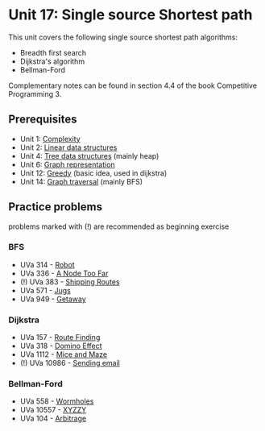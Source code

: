 # Unit 17: Single source Shortest path
This unit covers the following single source shortest path algorithms:

- Breadth first search
- Dijkstra's algorithm
- Bellman-Ford

Complementary notes can be found in section 4.4 of the book Competitive Programming 3.

## Prerequisites

- Unit 1: [Complexity](../01-complexity)
- Unit 2: [Linear data structures](../02-linear-struct)
- Unit 4: [Tree data structures](../04-trees) (mainly heap)
- Unit 6: [Graph representation](../06-graph-basics)
- Unit 12: [Greedy](../12-greedy) (basic idea, used in dijkstra)
- Unit 14: [Graph traversal](../14-traversal) (mainly BFS)


## Practice problems

problems marked with (!) are recommended as beginning exercise

### BFS

- UVa 314 - [Robot](https://uva.onlinejudge.org/external/3/314.pdf)
- UVa 336 - [A Node Too Far](https://uva.onlinejudge.org/external/3/336.pdf)
- (!) UVa 383 - [Shipping Routes](https://uva.onlinejudge.org/external/3/383.pdf)
- UVa 571 - [Jugs](https://uva.onlinejudge.org/external/5/571.pdf)
- UVa 949 - [Getaway](https://uva.onlinejudge.org/external/9/949.pdf)

### Dijkstra

- UVa 157 - [Route Finding](https://uva.onlinejudge.org/external/1/157.pdf)
- UVa 318 - [Domino Effect](https://uva.onlinejudge.org/external/3/318.pdf)
- UVa 1112 - [Mice and Maze](https://uva.onlinejudge.org/external/11/1112.pdf)
- (!) UVa 10986 - [Sending email](https://uva.onlinejudge.org/external/109/10986.pdf)

### Bellman-Ford

- UVa 558 - [Wormholes](https://uva.onlinejudge.org/external/5/558.pdf)
- UVa 10557 - [XYZZY](https://uva.onlinejudge.org/external/105/10557.pdf)
- UVa 104 - [Arbitrage](https://uva.onlinejudge.org/external/1/104.pdf)
